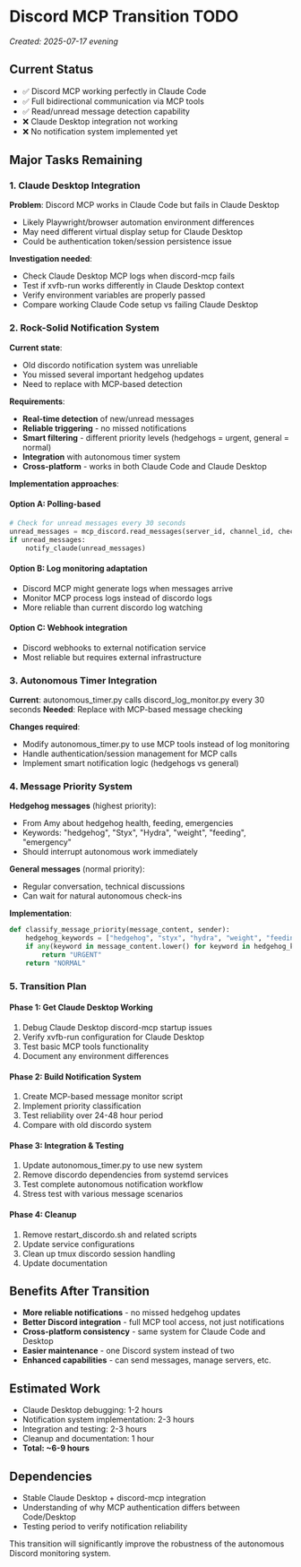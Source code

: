 # Discord MCP Transition TODO
*Created: 2025-07-17 evening*

## Current Status
- ✅ Discord MCP working perfectly in Claude Code
- ✅ Full bidirectional communication via MCP tools
- ✅ Read/unread message detection capability
- ❌ Claude Desktop integration not working
- ❌ No notification system implemented yet

## Major Tasks Remaining

### 1. Claude Desktop Integration
**Problem**: Discord MCP works in Claude Code but fails in Claude Desktop
- Likely Playwright/browser automation environment differences
- May need different virtual display setup for Claude Desktop
- Could be authentication token/session persistence issue

**Investigation needed**:
- Check Claude Desktop MCP logs when discord-mcp fails
- Test if xvfb-run works differently in Claude Desktop context
- Verify environment variables are properly passed
- Compare working Claude Code setup vs failing Claude Desktop

### 2. Rock-Solid Notification System
**Current state**: 
- Old discordo notification system was unreliable 
- You missed several important hedgehog updates
- Need to replace with MCP-based detection

**Requirements**:
- **Real-time detection** of new/unread messages
- **Reliable triggering** - no missed notifications
- **Smart filtering** - different priority levels (hedgehogs = urgent, general = normal)
- **Integration** with autonomous timer system
- **Cross-platform** - works in both Claude Code and Claude Desktop

**Implementation approaches**:

#### Option A: Polling-based
```python
# Check for unread messages every 30 seconds
unread_messages = mcp_discord.read_messages(server_id, channel_id, check_unread=True)
if unread_messages:
    notify_claude(unread_messages)
```

#### Option B: Log monitoring adaptation
- Discord MCP might generate logs when messages arrive
- Monitor MCP process logs instead of discordo logs
- More reliable than current discordo log watching

#### Option C: Webhook integration
- Discord webhooks to external notification service
- Most reliable but requires external infrastructure

### 3. Autonomous Timer Integration
**Current**: autonomous_timer.py calls discord_log_monitor.py every 30 seconds
**Needed**: Replace with MCP-based message checking

**Changes required**:
- Modify autonomous_timer.py to use MCP tools instead of log monitoring
- Handle authentication/session management for MCP calls
- Implement smart notification logic (hedgehogs vs general)

### 4. Message Priority System
**Hedgehog messages** (highest priority):
- From Amy about hedgehog health, feeding, emergencies
- Keywords: "hedgehog", "Styx", "Hydra", "weight", "feeding", "emergency"
- Should interrupt autonomous work immediately

**General messages** (normal priority):
- Regular conversation, technical discussions
- Can wait for natural autonomous check-ins

**Implementation**:
```python
def classify_message_priority(message_content, sender):
    hedgehog_keywords = ["hedgehog", "styx", "hydra", "weight", "feeding", "emergency", "vet"]
    if any(keyword in message_content.lower() for keyword in hedgehog_keywords):
        return "URGENT"
    return "NORMAL"
```

### 5. Transition Plan

#### Phase 1: Get Claude Desktop Working
1. Debug Claude Desktop discord-mcp startup issues
2. Verify xvfb-run configuration for Claude Desktop
3. Test basic MCP tools functionality
4. Document any environment differences

#### Phase 2: Build Notification System
1. Create MCP-based message monitor script
2. Implement priority classification
3. Test reliability over 24-48 hour period
4. Compare with old discordo system

#### Phase 3: Integration & Testing
1. Update autonomous_timer.py to use new system
2. Remove discordo dependencies from systemd services
3. Test complete autonomous notification workflow
4. Stress test with various message scenarios

#### Phase 4: Cleanup
1. Remove restart_discordo.sh and related scripts
2. Update service configurations
3. Clean up tmux discordo session handling
4. Update documentation

## Benefits After Transition
- **More reliable notifications** - no missed hedgehog updates
- **Better Discord integration** - full MCP tool access, not just notifications
- **Cross-platform consistency** - same system for Claude Code and Desktop
- **Easier maintenance** - one Discord system instead of two
- **Enhanced capabilities** - can send messages, manage servers, etc.

## Estimated Work
- Claude Desktop debugging: 1-2 hours
- Notification system implementation: 2-3 hours  
- Integration and testing: 2-3 hours
- Cleanup and documentation: 1 hour
- **Total: ~6-9 hours**

## Dependencies
- Stable Claude Desktop + discord-mcp integration
- Understanding of why MCP authentication differs between Code/Desktop
- Testing period to verify notification reliability

This transition will significantly improve the robustness of the autonomous Discord monitoring system.